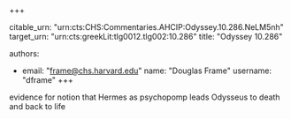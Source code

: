 +++


citable_urn: "urn:cts:CHS:Commentaries.AHCIP:Odyssey.10.286.NeLM5nh"
target_urn: "urn:cts:greekLit:tlg0012.tlg002:10.286"
title: "Odyssey 10.286"

authors:
- email: "frame@chs.harvard.edu"
  name: "Douglas Frame"
  username: "dframe"
+++

<p>evidence for notion that Hermes as psychopomp leads Odysseus to death and back to life</p>